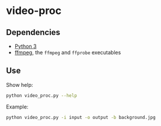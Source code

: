 # video-proc

## Dependencies

- [Python 3](https://www.python.org/downloads/)
- [ffmpeg](https://www.ffmpeg.org/download.html#build-windows), the `ffmpeg` and `ffprobe` executables

## Use

Show help:

```bash
python video_proc.py --help
```

Example:

```bash
python video_proc.py -i input -o output -b background.jpg
```
